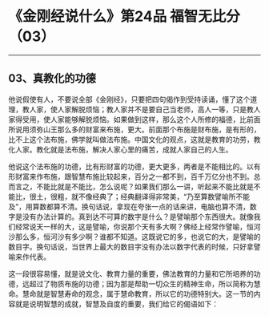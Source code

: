 # 《金刚经说什么》第24品 福智无比分（03）

------

## 03、真教化的功德

他说假使有人，不要说全部《金刚经》，只要把四句偈作到受持读诵，懂了这个道理，教人家，使人家解脱烦恼；教人家并不是要自己当老师，高人一等，只是教人家得受用，使人家能够解脱烦恼。如果做到这样，那么这个人所修的福德，比前面所说用须弥山王那么多的财富来布施，更大。前面那个布施是财布施，是有形的，比不上这个法布施，佛学就叫做法布施。中国文化的观点，这就是教育的功劳，教化人家。教化就是法布施，解决人家心里的痛苦，成就人家自己的人生。

他说这个法布施的功德，比有形财富的功德，更大更多，两者是不能相比的。以有形财富来作布施，跟智慧布施比较起来，百分之一都不到，百千万亿分也不到。总而言之，不能比就是不能比，怎么说呢？如果我们那么一讲，听起来不能比就是不能比，很土，很粗，就不像经典了；经典翻译得非常美，“乃至算数譬喻所不能及”，用算数都算不清。换句话说，拿现在夸张一点的话来讲，电脑也算不清，数字是没有办法计算的。真到达不可算的数字是什么？是譬喻那个东西很大。就像我们经常说天一样的大，这是譬喻，你说那个天有多大啊？佛经上经常作譬喻，恒河沙那么多，恒河沙有多少啊？谁都不知道。这既说它的多，也说它的大，是譬喻的数目字。换句话说，当世界上最大的数目字没有办法以数字代表的时候，只好拿譬喻来作代表。

这一段很容易懂，就是说文化、教育力量的重要，佛法教育的力量和它所培养的功德，远超过了物质布施的功德；因为那是帮助一切众生的精神生命，所以简称为慧命。慧命就是智慧寿命的观念，属于慧命教育，所以它的功德特别大。这一节的内容就是说明智慧的成就，智慧及自度的重要，我们给它的偈语如下：

